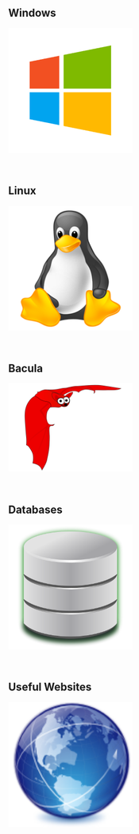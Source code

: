 ## Windows
[<img src="https://github.com/Ashdf1992/wiki/blob/main/assets/images/windows-icon-png-5814.png" width="250"/>](https://github.com/Ashdf1992/wiki/blob/main/assets/pages/Windows.md)

<br>

## Linux
[<img src="https://github.com/Ashdf1992/wiki/blob/main/assets/images/linux-icon-28163.png" width="250"/>](https://github.com/Ashdf1992/wiki/blob/main/assets/pages/Linux.md)

<br>

## Bacula
[<img src="https://github.com/Ashdf1992/wiki/blob/main/assets/images/bat.png" width="250"/>](https://github.com/Ashdf1992/wiki/blob/main/assets/pages/Bacula.md)

<br>

## Databases
[<img src="https://github.com/Ashdf1992/wiki/blob/main/assets/images/database.png" width="250"/>](https://github.com/Ashdf1992/wiki/blob/main/assets/pages/Database.md)

<br>

## Useful Websites
[<img src="https://github.com/Ashdf1992/wiki/blob/main/assets/images/applications_internet.png" width="250"/>](https://github.com/Ashdf1992/wiki/blob/main/assets/pages/Linux.md)
